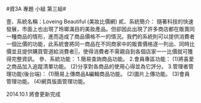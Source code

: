 #資3A 專題 小組 第三組#

壹、系統名稱：Loveing Beautiful (美妝比價網)
貳、系統簡介：
		隨著科技的快速發展，市面上也出現了玲瑯滿目的美妝產品。但卻因此出現了許多商店都在販賣同一種商品的情形，進而造成了商品價格不一的情況。我們的系統則可以提供消費者一個比價的功能，此系統會將同一商品在不同商家中的販賣價格逐一列出、同時比價並且提供購買管道給消費者||，使得消費者不需親自到各個店家一一比價就可獲得完整資訊。
參、系統功能：
1.簡易查詢商品功能。
2.會員專區功能：
 	(1)將喜愛之商品加入追蹤清單功能。
 	(2)分享對各商品的使用心得並為它評分。
3.管理者管理功能(後台端)：
 	(1)簡易上傳商品&編輯商品功能。
 	(2)圖片上傳功能。
 	(3)會員管理功能。
 	(4)網頁版面管理功能。


2014.10.1 將會更新完成
